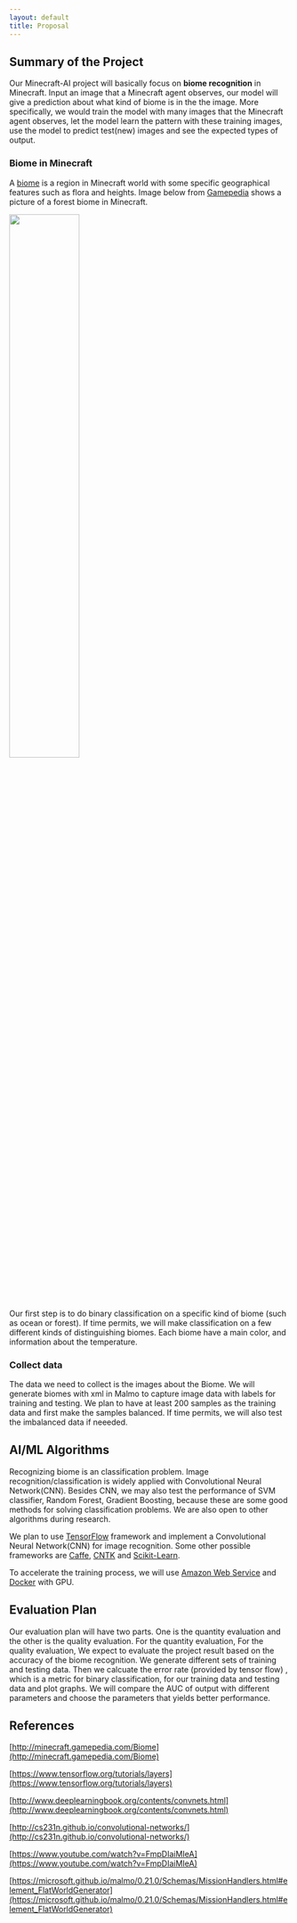 ```yaml
---
layout: default
title: Proposal
---
```


## Summary of the Project

Our Minecraft-AI project will basically focus on **biome recognition** in Minecraft. Input an image that a Minecraft agent observes, our model will give a prediction about what kind of biome is in the the image. More specifically, we would train the model with many images that the Minecraft agent observes, let the model learn the pattern with these training images, use the model to predict test(new) images and see the expected types of output.

### Biome in Minecraft

A [biome](http://minecraft.gamepedia.com/Biome) is a region in Minecraft world with some specific geographical features such as flora and heights. Image below from [Gamepedia](http://minecraft.gamepedia.com/) shows a picture of a forest biome in Minecraft. 

<img src="https://hydra-media.cursecdn.com/minecraft.gamepedia.com/d/d1/Deciduous_Forest.png?version=a2315c785dbfd1fce8b768923aa98540" width="50%">

Our first step is to do binary classification on a specific kind of biome (such as ocean or forest). If time permits, we will make classification on a few different kinds of distinguishing biomes. Each biome have a main color, and information about the temperature.

### Collect data

The data we need to collect is the images about the Biome. We will generate biomes with xml in Malmo to capture image data with labels for training and testing. We plan to have at least 200 samples as the training data and first make the samples balanced. If time permits, we will also test the imbalanced data if neeeded.

## AI/ML Algorithms

Recognizing biome is an classification problem. Image recognition/classification is widely applied with Convolutional Neural Network(CNN). Besides CNN, we may also test the performance of SVM classifier, Random Forest, Gradient Boosting, because these are some good methods for solving classification problems. We are also open to other algorithms during research.

We plan to use [TensorFlow](https://www.tensorflow.org/) framework and implement a Convolutional Neural Network(CNN) for image recognition. Some other possible frameworks are [Caffe](http://caffe.berkeleyvision.org/), [CNTK](https://www.microsoft.com/en-us/research/product/cognitive-toolkit/) and [Scikit-Learn](http://scikit-learn.org). 

To accelerate the training process, we will use [Amazon Web Service](aws.amazon.com) and [Docker](https://www.docker.com/) with GPU. 

## Evaluation Plan

Our evaluation plan will have two parts. One is the quantity evaluation and the other is the quality evaluation. For the quantity evaluation, 
For the quality evaluation, We expect to evaluate the project result based on the accuracy of the biome recognition. We generate different sets of training and testing data. Then we calcuate the error rate (provided by tensor flow) , which is a metric for binary classification, for our training data and testing data and plot graphs. We will compare the AUC of output with different parameters and choose the parameters that yields better performance.

## References

[http://minecraft.gamepedia.com/Biome](http://minecraft.gamepedia.com/Biome)

[https://www.tensorflow.org/tutorials/layers](https://www.tensorflow.org/tutorials/layers)

[http://www.deeplearningbook.org/contents/convnets.html](http://www.deeplearningbook.org/contents/convnets.html)

[http://cs231n.github.io/convolutional-networks/](http://cs231n.github.io/convolutional-networks/)

[https://www.youtube.com/watch?v=FmpDIaiMIeA](https://www.youtube.com/watch?v=FmpDIaiMIeA)

[https://microsoft.github.io/malmo/0.21.0/Schemas/MissionHandlers.html#element_FlatWorldGenerator](https://microsoft.github.io/malmo/0.21.0/Schemas/MissionHandlers.html#element_FlatWorldGenerator)
